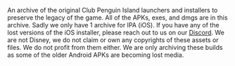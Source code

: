 An archive of the original Club Penguin Island launchers and installers to preserve the legacy of the game. All of the APKs, exes, and dmgs are in this archive. Sadly we only have 1 archive for IPA (iOS). If you have any of the lost versions of the iOS installer, please reach out to us on our [Discord](https://discord.gg/2V6tYJPbpc). We are not Disney, we do not claim or own any copyrights of these assets or files. We do not profit from them either. We are only archiving these builds as some of the older Android APKs are becoming lost media.
